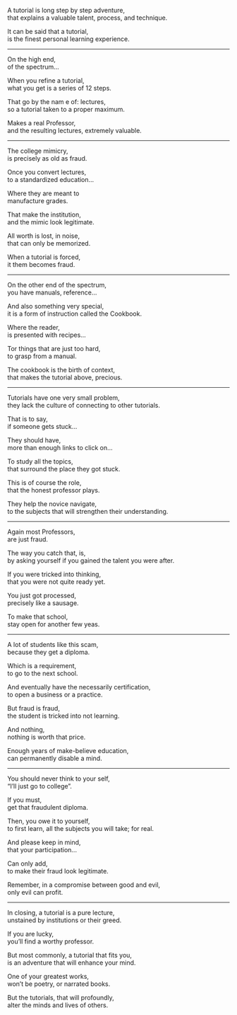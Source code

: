 A tutorial is long step by step adventure,\
that explains a valuable talent, process, and technique.

It can be said that a tutorial,\
is the finest personal learning experience.

---

On the high end,\
of the spectrum...

When you refine a tutorial,\
what you get is a series of 12 steps.

That go by the nam e of: lectures,\
so a tutorial taken to a proper maximum.

Makes a real Professor,\
and the resulting lectures, extremely valuable.

---

The college mimicry,\
is precisely as old as fraud.

Once you convert lectures,\
to a standardized education...

Where they are meant to\
manufacture grades.

That make the institution,\
and the mimic look legitimate.

All worth is lost, in noise,\
that can only be memorized.

When a tutorial is forced,\
it them becomes fraud.

---

On the other end of the spectrum,\
you have manuals, reference...

And also something very special,\
it is a form of instruction called the Cookbook.

Where the reader,\
is presented with recipes...

Tor things that are just too hard,\
to grasp from a manual.

The cookbook is the birth of context,\
that makes the tutorial above, precious.

---

Tutorials have one very small problem,\
they lack the culture of connecting to other tutorials.

That is to say,\
if someone gets stuck...

They should have,\
more than enough links to click on...

To study all the topics,\
that surround the place they got stuck.

This is of course the role,\
that the honest professor plays.

They help the novice navigate,\
to the subjects that will strengthen their understanding.

---

Again most Professors,\
are just fraud.

The way you catch that, is,\
by asking yourself if you gained the talent you were after.

If you were tricked into thinking,\
that you were not quite ready yet.

You just got processed,\
precisely like a sausage.

To make that school,\
stay open for another few yeas.

---

A lot of students like this scam,\
because they get a diploma.

Which is a requirement,\
to go to the next school.

And eventually have the necessarily certification,\
to open a business or a practice.

But fraud is fraud,\
the student is tricked into not learning.

And nothing,\
nothing is worth that price.

Enough years of make-believe education,\
can permanently disable a mind.

---

You should never think to your self,\
“I’ll just go to college”.

If you must,\
get that fraudulent diploma.

Then, you owe it to yourself,\
to first learn, all the subjects you will take; for real.

And please keep in mind,\
that your participation...

Can only add,\
to make their fraud look legitimate.

Remember, in a compromise between good and evil,\
only evil can profit.

---

In closing, a tutorial is a pure lecture,\
unstained by institutions or their greed.

If you are lucky,\
you’ll find a worthy professor.

But most commonly, a tutorial that fits you,\
is an adventure that will enhance your mind.

One of your greatest works,\
won’t be poetry, or narrated books.

But the tutorials, that will profoundly,\
alter the minds and lives of others.

